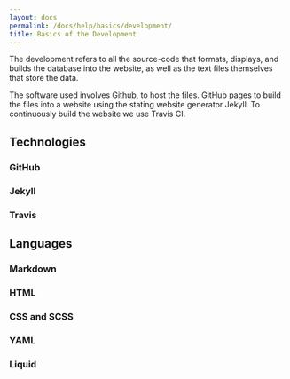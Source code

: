 ```yaml
---
layout: docs
permalink: /docs/help/basics/development/
title: Basics of the Development
---
```


The development refers to all the source-code that formats, displays, and builds the database into the website, as well as the text files themselves that store the data.

The software used involves Github, to host the files. GitHub pages to build the files into a website using the stating website generator Jekyll. To continuously build the website we use Travis CI.

## Technologies
### GitHub

### Jekyll

### Travis

## Languages
### Markdown

### HTML

### CSS and SCSS

### YAML

### Liquid
